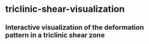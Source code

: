 # triclinic-shear-visualization
## Interactive visualization of the deformation pattern in a triclinic shear zone
